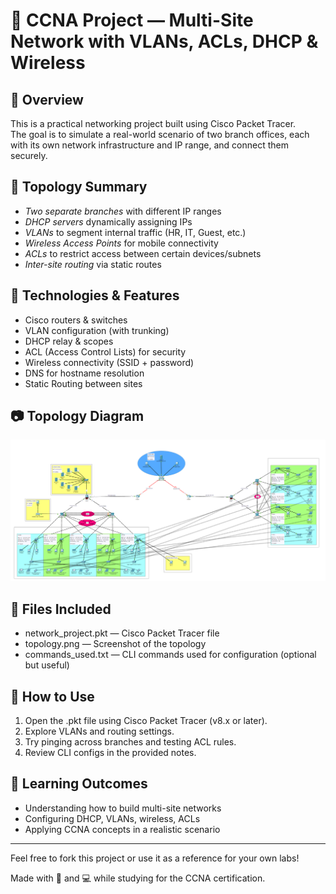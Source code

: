 # 🧠 CCNA Project — Multi-Site Network with VLANs, ACLs, DHCP & Wireless

## 📌 Overview
This is a practical networking project built using Cisco Packet Tracer.  
The goal is to simulate a real-world scenario of two branch offices, each with its own network infrastructure and IP range, and connect them securely.

## 🏢 Topology Summary
- *Two separate branches* with different IP ranges
- *DHCP servers* dynamically assigning IPs
- *VLANs* to segment internal traffic (HR, IT, Guest, etc.)
- *Wireless Access Points* for mobile connectivity
- *ACLs* to restrict access between certain devices/subnets
- *Inter-site routing* via static routes

## 🔧 Technologies & Features
- Cisco routers & switches
- VLAN configuration (with trunking)
- DHCP relay & scopes
- ACL (Access Control Lists) for security
- Wireless connectivity (SSID + password)
- DNS for hostname resolution
- Static Routing between sites

## 📷 Topology Diagram
![Network Topology](./topology.png)

## 📁 Files Included
- network_project.pkt — Cisco Packet Tracer file
- topology.png — Screenshot of the topology
- commands_used.txt — CLI commands used for configuration (optional but useful)

## 🚀 How to Use
1. Open the .pkt file using Cisco Packet Tracer (v8.x or later).
2. Explore VLANs and routing settings.
3. Try pinging across branches and testing ACL rules.
4. Review CLI configs in the provided notes.

## 🧠 Learning Outcomes
- Understanding how to build multi-site networks
- Configuring DHCP, VLANs, wireless, ACLs
- Applying CCNA concepts in a realistic scenario

---

Feel free to fork this project or use it as a reference for your own labs!

Made with 🧠 and 💻 while studying for the CCNA certification.